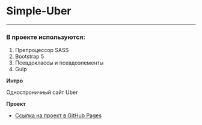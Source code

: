 # Simple-Uber
***
### В проекте используются:
1. Препроцессор SASS
2. Bootstrap 5
3. Псевдоклассы и псевдоэлементы
4. Gulp

**Интро**

Одностроничный сайт Uber

**Проект**

* [Ссылка на проект в GitHub Pages](https://grantoom.github.io/Simple-Uber/)
